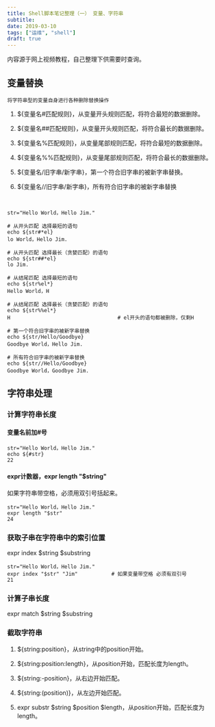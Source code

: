 ```yaml
---
title: Shell脚本笔记整理（一） 变量、字符串
subtitle: 
date: 2019-03-10
tags: ["运维", "shell"]
draft: true
---
```


内容源于网上视频教程，自己整理下供需要时查询。

<!--more-->

## 变量替换
```
将字符串型的变量自身进行各种删除替换操作
```

1. ${变量名#匹配规则}，从变量开头规则匹配，将符合最短的数据删除。

2. ${变量名##匹配规则}，从变量开头规则匹配，将符合最长的数据删除。
    
3. ${变量名%匹配规则}，从变量尾部规则匹配，将符合最短的数据删除。

4. ${变量名%%匹配规则}，从变量尾部规则匹配，将符合最长的数据删除。
    
5. ${变量名/旧字串/新字串}，第一个符合旧字串的被新字串替换。
    
6. ${变量名//旧字串/新字串}，所有符合旧字串的被新字串替换

    

```shell


str="Hello World，Hello Jim."

# 从开头匹配 选择最短的语句
echo ${str#*el}
lo World，Hello Jim.

# 从开头匹配 选择最长（贪婪匹配）的语句
echo ${str##*el}
lo Jim.

# 从结尾匹配 选择最短的语句
echo ${str%el*}
Hello World，H

# 从结尾匹配 选择最长（贪婪匹配）的语句
echo ${str%%el*}
H                                   # el开头的语句都被删除，仅剩H

# 第一个符合旧字串的被新字串替换
echo ${str/Hello/Goodbye}
Goodbye World，Hello Jim.

# 所有符合旧字串的被新字串替换
echo ${str//Hello/Goodbye}
Goodbye World，Goodbye Jim.
```

## 字符串处理

### 计算字符串长度

#### 变量名前加#号

```
str="Hello World，Hello Jim."
echo ${#str}
22
```

#### expr计数器，expr length "$string"

如果字符串带空格，必须用双引号括起来。

```
str="Hello World，Hello Jim."
expr length "$str"
24
```

### 获取子串在字符串中的索引位置

expr index $string $substring

```
str="Hello World，Hello Jim."
expr index "$str" "Jim"           # 如果变量带空格 必须有双引号
21
```

### 计算子串长度

expr match $string $substring

### 截取字符串

1. ${string:position}，从string中的position开始。

2. ${string:position:length}，从position开始，匹配长度为length。

3. ${string:-position}，从右边开始匹配。

4. ${string:(position)}，从左边开始匹配。

5. expr substr $string $position $length，从position开始，匹配长度为length。